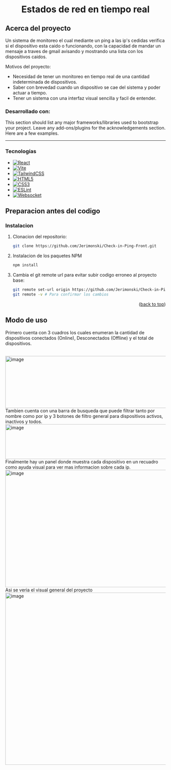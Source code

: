 <div align="center">
  <h1 align="center">Estados de red en tiempo real</h1>
</div>

<!-- ABOUT THE PROJECT -->
## Acerca del proyecto
Un sistema de monitoreo el cual mediante un ping a las ip's cedidas verifica si el dispositivo esta caido o funcionando, con la capacidad
de mandar un mensaje a traves de gmail avisando y mostrando una lista con los dispositivos caidos.

Motivos del proyecto:
* Necesidad de tener un monitoreo en tiempo real de una cantidad indeterminada de dispositivos.
* Saber con brevedad cuando un dispositivo se cae del sistema y poder actuar a tiempo.
* Tener un sistema con una interfaz visual sencilla y facil de entender.

### Desarrollado con:

This section should list any major frameworks/libraries used to bootstrap your project. Leave any add-ons/plugins for the acknowledgements section. Here are a few examples.

---
### Tecnologías
* [![React][React.js]][React-url]
* [![Vite][Vite.js]][Vite-url]
* [![TailwindCSS][TailwindCSS.com]][TailwindCSS-url]
* [![HTML5][HTML5.com]][HTML5-url]
* [![CSS3][CSS3.com]][CSS3-url]
* [![ESLint][ESLint.com]][ESLint-url]
* [![Websocket][Websocket.com]][Websocket-url]

<!-- Preparacion antes del codigo -->
## Preparacion antes del codigo

### Instalacion

1. Clonacion del repositorio:
   ```sh
   git clone https://github.com/Jerimonski/Check-in-Ping-Front.git
   ```
3. Instalacion de los paquetes NPM
   ```sh
   npm install
   ```
4. Cambia el git remote url para evitar subir codigo erroneo al proyecto base:
   ```sh
   git remote set-url origin https://github.com/Jerimonski/Check-in-Ping-Front.git
   git remote -v # Para confirmar los cambios
   ```

<p align="right">(<a href="#readme-top">back to top</a>)</p>



<!-- Modo de uso -->
## Modo de uso

Primero cuenta con 3 cuadros los cuales enumeran la cantidad de dispositivos conectados (Online), Desconectados (Offline) y el total de dispositivos.

<br>

<img width="589" height="163" alt="image" src="https://github.com/user-attachments/assets/b0ea2731-578b-47f0-8903-d48f07c753a3" />

<br>
Tambien cuenta con una barra de busqueda que puede filtrar tanto por nombre como por ip y 3 botones de filtro general para dispositivos activos, inactivos y todos.
<img width="567" height="109" alt="image" src="https://github.com/user-attachments/assets/49eff4a5-a8f9-4364-a171-a8bfdba2de69" />

<br>
Finalmente hay un panel donde muestra cada dispositivo en un recuadro como ayuda visual para ver mas informacion sobre cada ip.
<img width="559" height="368" alt="image" src="https://github.com/user-attachments/assets/1dc82d83-9cae-4d40-b157-cf1fcf0e0168" />

<br>
Asi se veria el visual general del proyecto
<img width="601" height="540" alt="image" src="https://github.com/user-attachments/assets/9f631bd7-b322-4fdb-a9ec-05ef91f137dd" />

<!-- MARKDOWN LINKS & IMAGES -->
<!-- https://www.markdownguide.org/basic-syntax/#reference-style-links -->
[React.js]: https://img.shields.io/badge/React-20232A?style=for-the-badge&logo=react&logoColor=61DAFB
[React-url]: https://reactjs.org/
[Vite.js]: https://img.shields.io/badge/Vite-B7B7FF?style=for-the-badge&logo=vite&logoColor=646CFF
[Vite-url]: https://vitejs.dev/
[TailwindCSS.com]: https://img.shields.io/badge/Tailwind_CSS-38B2AC?style=for-the-badge&logo=tailwind-css&logoColor=white
[TailwindCSS-url]: https://tailwindcss.com/
[HTML5.com]: https://img.shields.io/badge/HTML5-E34F26?style=for-the-badge&logo=html5&logoColor=white
[HTML5-url]: https://developer.mozilla.org/es/docs/Glossary/HTML5
[CSS3.com]: https://img.shields.io/badge/CSS3-1572B6?style=for-the-badge&logo=css3&logoColor=white
[CSS3-url]: https://developer.mozilla.org/es/docs/Web/CSS/CSS3
[ESLint.com]: https://img.shields.io/badge/ESLint-4B32C3?style=for-the-badge&logo=eslint&logoColor=white
[ESLint-url]: https://eslint.org/
[Websocket.com]: https://img.shields.io/badge/Websocket-111111?style=for-the-badge&logo=websocket&logoColor=white
[Websocket-url]: https://developer.mozilla.org/es/docs/Web/API/WebSockets_API
